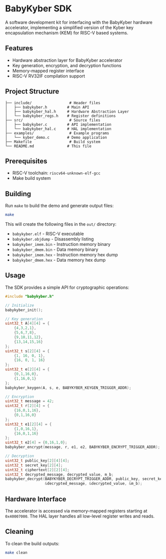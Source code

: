 # BabyKyber SDK

A software development kit for interfacing with the BabyKyber hardware accelerator, implementing a simplified version of the Kyber key encapsulation mechanism (KEM) for RISC-V based systems.

## Features

- Hardware abstraction layer for BabyKyber accelerator
- Key generation, encryption, and decryption functions
- Memory-mapped register interface
- RISC-V RV32IF compilation support

## Project Structure

```
├── include/                 # Header files
│   ├── babykyber.h         # Main API
│   ├── babykyber_hal.h     # Hardware Abstraction Layer
│   └── babykyber_regs.h    # Register definitions
├── src/                     # Source files
│   ├── babykyber.c         # API implementation
│   └── babykyber_hal.c     # HAL implementation
├── examples/                # Example programs
│   └── kyber_demo.c        # Demo application
├── Makefile                 # Build system
└── README.md               # This file
```

## Prerequisites

- RISC-V toolchain: `riscv64-unknown-elf-gcc`
- Make build system

## Building

Run `make` to build the demo and generate output files:

```bash
make
```

This will create the following files in the `out/` directory:

- `babykyber.elf` - RISC-V executable
- `babykyber.objdump` - Disassembly listing
- `babykyber_imem.bin` - Instruction memory binary
- `babykyber_dmem.bin` - Data memory binary
- `babykyber_imem.hex` - Instruction memory hex dump
- `babykyber_dmem.hex` - Data memory hex dump

## Usage

The SDK provides a simple API for cryptographic operations:

```c
#include "babykyber.h"

// Initialize
babykyber_init();

// Key generation
uint32_t A[4][4] = {
    {4,3,2,1},
    {5,6,7,8},
    {9,10,11,12},
    {13,14,15,16}
};
uint32_t s[2][4] = {
    {1, 16, 0, 1},
    {16, 0, 1, 16}
};
uint32_t e[2][4] = {
    {0,1,16,0},
    {1,16,0,1}
};
babykyber_keygen(A, s, e, BABYKYBER_KEYGEN_TRIGGER_ADDR);

// Encryption
uint32_t message = 42;
uint32_t r[2][4] = {
    {16,0,1,16},
    {0,1,16,0}
};
uint32_t e1[2][4] = {
    {1,0,16,1},
    {16,0,1,16}
};
uint32_t e2[4] = {0,16,1,0};
babykyber_encrypt(message, r, e1, e2, BABYKYBER_ENCRYPT_TRIGGER_ADDR);

// Decryption
uint32_t public_key[2][4][4];
uint32_t secret_key[2][4];
uint32_t ciphertext[2][2][4];
uint32_t decrypted_message, decrypted_value, m_b;
babykyber_decrypt(BABYKYBER_DECRYPT_TRIGGER_ADDR, public_key, secret_key, ciphertext,
                  &decrypted_message, &decrypted_value, &m_b);
```

## Hardware Interface

The accelerator is accessed via memory-mapped registers starting at `0x40007000`. The HAL layer handles all low-level register writes and reads.

## Cleaning

To clean the build outputs:

```bash
make clean
```


